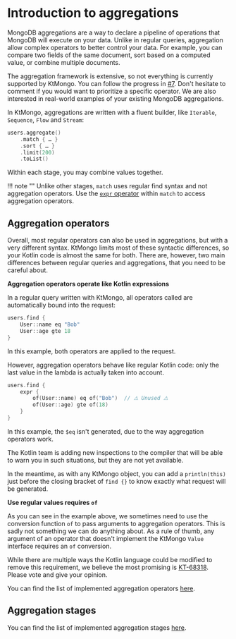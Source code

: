 # Introduction to aggregations

MongoDB aggregations are a way to declare a pipeline of operations that MongoDB will execute on your data. Unlike in regular queries, aggregation allow complex operators to better control your data. For example, you can compare two fields of the same document, sort based on a computed value, or combine multiple documents.

The aggregation framework is extensive, so not everything is currently supported by KtMongo. You can follow the progress in [#7](https://gitlab.com/opensavvy/ktmongo/-/issues/7). Don't hesitate to comment if you would want to prioritize a specific operator. We are also interested in real-world examples of your existing MongoDB aggregations.

In KtMongo, aggregations are written with a fluent builder, like `Iterable`, `Sequence`, `Flow` and `Stream`:

```kotlin
users.aggregate()
	.match { … }
	.sort { … }
	.limit(200)
	.toList()
```

Within each stage, you may combine values together.

!!! note ""
    Unlike other stages, `match` uses regular find syntax and not aggregation operators. Use the [`expr` operator](../api/-mongo-d-b%20request%20-d-s-l/opensavvy.ktmongo.dsl.query/-filter-query/expr.md) within `match` to access aggregation operators.

## Aggregation operators

Overall, most regular operators can also be used in aggregations, but with a very different syntax. KtMongo limits most of these syntactic differences, so your Kotlin code is almost the same for both. There are, however, two main differences between regular queries and aggregations, that you need to be careful about.

**Aggregation operators operate like Kotlin expressions**

In a regular query written with KtMongo, all operators called are automatically bound into the request:

```kotlin
users.find {
	User::name eq "Bob"
	User::age gte 18
}
```

In this example, both operators are applied to the request.

However, aggregation operators behave like regular Kotlin code: only the last value in the lambda is actually taken into account.

```kotlin
users.find {
	expr {
		of(User::name) eq of("Bob")  // ⚠ Unused ⚠
		of(User::age) gte of(18)
	}
}
```

In this example, the `$eq` isn't generated, due to the way aggregation operators work.

The Kotlin team is adding new inspections to the compiler that will be able to warn you in such situations, but they are not yet available.

In the meantime, as with any KtMongo object, you can add a `println(this)` just before the closing bracket of `find {}` to know exactly what request will be generated.

**Use regular values requires `of`**

As you can see in the example above, we sometimes need to use the conversion function `of` to pass arguments to aggregation operators. This is sadly not something we can do anything about. As a rule of thumb, any argument of an operator that doesn't implement the KtMongo `Value` interface requires an `of` conversion.

While there are multiple ways the Kotlin language could be modified to remove this requirement, we believe the most promising is [KT-68318](https://youtrack.jetbrains.com/issue/KT-68318/Declaration-site-defined-conversions). Please vote and give your opinion.

<p>

You can find the list of implemented aggregation operators [here](../api/-mongo-d-b%20request%20-d-s-l/opensavvy.ktmongo.dsl.aggregation/-aggregation-operators/index.html).

## Aggregation stages

You can find the list of implemented aggregation stages [here](../api/-mongo-d-b%20request%20-d-s-l/opensavvy.ktmongo.dsl.aggregation/-aggregation-pipeline/index.html).
